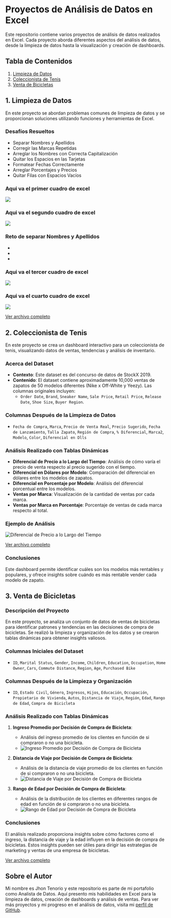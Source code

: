 # Proyectos de Análisis de Datos en Excel

Este repositorio contiene varios proyectos de análisis de datos realizados en Excel. Cada proyecto aborda diferentes aspectos del análisis de datos, desde la limpieza de datos hasta la visualización y creación de dashboards.

## Tabla de Contenidos
1. [Limpieza de Datos](#limpieza-de-datos)
2. [Coleccionista de Tenis](#dashboard-coleccionista-de-tenis)
3. [Venta de Bicicletas](#project-bike-sales)

## 1. Limpieza de Datos
En este proyecto se abordan problemas comunes de limpieza de datos y se proporcionan soluciones utilizando funciones y herramientas de Excel.

### Desafíos Resueltos
- Separar Nombres y Apellidos
- Corregir las Marcas Repetidas
- Arreglar los Nombres con Correcta Capitalización
- Quitar los Espacios en las Tarjetas
- Formatear Fechas Correctamente
- Arreglar Porcentajes y Precios
- Quitar Filas con Espacios Vacíos

### Aqui va el primer cuadro de excel
![](images-limpieza-datos/Limpieza1c1.png)

### Aqui va el segundo cuadro de excel
![](images-limpieza-datos/limpieza1c2.png)

### Reto de separar Nombres y Apellidos
-
-
-

### Aqui va el tercer cuadro de excel
![](images-limpieza-datos/limpieza2c1.png)

### Aqui va el cuarto cuadro de excel
![](images-limpieza-datos/Limpieza2c2.png)

[Ver archivo completo](https://github.com/BryanTenorio/Excels-Projects/blob/4f3ae4121c73b607cbdb224fa3513f92fc1d031b/Limpieza%20Datos.xlsx)

## 2. Coleccionista de Tenis
En este proyecto se crea un dashboard interactivo para un coleccionista de tenis, visualizando datos de ventas, tendencias y análisis de inventario.

### Acerca del Dataset
- **Contexto**: Este dataset es del concurso de datos de StockX 2019.
- **Contenido**: El dataset contiene aproximadamente 10,000 ventas de zapatos de 50 modelos diferentes (Nike x Off-White y Yeezy). Las columnas originales incluyen:
  - `Order Date`, `Brand`, `Sneaker Name`, `Sale Price`, `Retail Price`, `Release Date`, `Shoe Size`, `Buyer Region`.

### Columnas Después de la Limpieza de Datos
  - `Fecha de Compra`, `Marca`, `Precio de Venta Real`, `Precio Sugerido`, `Fecha de Lanzamiento`, `Talla Zapato`, `Región de Compra`, `% Diferencial`, `Marca2`, `Modelo`, `Color`, `Diferencial en Dlls`

### Análisis Realizado con Tablas Dinámicas
- **Diferencial de Precio a lo Largo del Tiempo**: Análisis de cómo varía el precio de venta respecto al precio sugerido con el tiempo.
- **Diferencial en Dólares por Modelo**: Comparación del diferencial en dólares entre los modelos de zapatos.
- **Diferencial en Porcentaje por Modelo**: Análisis del diferencial porcentual entre los modelos.
- **Ventas por Marca**: Visualización de la cantidad de ventas por cada marca.
- **Ventas por Marca en Porcentaje**: Porcentaje de ventas de cada marca respecto al total.

### Ejemplo de Análisis
![Diferencial de Precio a lo Largo del Tiempo](images-tenis/Diferencial-precio-largo-tiempo2.png)

[Ver archivo completo](https://github.com/BryanTenorio/Excels-Projects/blob/4f3ae4121c73b607cbdb224fa3513f92fc1d031b/Coleccionista%20Tenis.xlsx)

### Conclusiones
Este dashboard permite identificar cuáles son los modelos más rentables y populares, y ofrece insights sobre cuándo es más rentable vender cada modelo de zapato.


## 3. Venta de Bicicletas

### Descripción del Proyecto
En este proyecto, se analiza un conjunto de datos de ventas de bicicletas para identificar patrones y tendencias en las decisiones de compra de bicicletas. Se realizó la limpieza y organización de los datos y se crearon tablas dinámicas para obtener insights valiosos.

### Columnas Iniciales del Dataset
  - `ID`, `Marital Status`, `Gender`, `Income`, `Children`, `Education`, `Occupation`, `Home Owner`, `Cars`, `Commute Distance`, `Region`, `Age`, `Purchased Bike`

### Columnas Después de la Limpieza y Organización
  - `ID`, `Estado Civil`, `Género`, `Ingresos`, `Hijos`, `Educación`, `Occupación`, `Propietario de Vivienda`, `Autos`, `Distancia de Viaje`, `Región`, `Edad`, `Rango de Edad`, `Compra de Bicicleta`

### Análisis Realizado con Tablas Dinámicas

1. **Ingreso Promedio por Decisión de Compra de Bicicleta**:
   - Análisis del ingreso promedio de los clientes en función de si compraron o no una bicicleta.
   - ![Ingreso Promedio por Decisión de Compra de Bicicleta](ruta/a/la/imagen/avg_income_per_bike_purchase.png)

2. **Distancia de Viaje por Decisión de Compra de Bicicleta**:
   - Análisis de la distancia de viaje promedio de los clientes en función de si compraron o no una bicicleta.
   - ![Distancia de Viaje por Decisión de Compra de Bicicleta](ruta/a/la/imagen/commute_distance_per_bike_purchase.png)

3. **Rango de Edad por Decisión de Compra de Bicicleta**:
   - Análisis de la distribución de los clientes en diferentes rangos de edad en función de si compraron o no una bicicleta.
   - ![Rango de Edad por Decisión de Compra de Bicicleta](ruta/a/la/imagen/age_bracket_per_bike_purchase.png)

### Conclusiones
El análisis realizado proporciona insights sobre cómo factores como el ingreso, la distancia de viaje y la edad influyen en la decisión de compra de bicicletas. Estos insights pueden ser útiles para dirigir las estrategias de marketing y ventas de una empresa de bicicletas.

[Ver archivo completo](https://github.com/BryanTenorio/Excels-Projects/blob/4f3ae4121c73b607cbdb224fa3513f92fc1d031b/Venta%20Bicicletas.xlsx)

## Sobre el Autor
Mi nombre es Jhon Tenorio y este repositorio es parte de mi portafolio como Analista de Datos. Aquí presento mis habilidades en Excel para la limpieza de datos, creación de dashboards y análisis de ventas. Para ver más proyectos y mi progreso en el análisis de datos, visita mi [perfil de GitHub](https://github.com/BryanTenorio).
